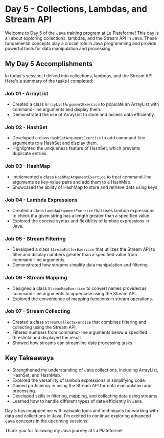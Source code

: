 # Day 5 - Collections, Lambdas, and Stream API

Welcome to Day 5 of the Java training program at La Plateforme! This day is all about exploring collections, lambdas, and the Stream API in Java. These fundamental concepts play a crucial role in Java programming and provide powerful tools for data manipulation and processing.

## My Day 5 Accomplishments

In today's session, I delved into collections, lambdas, and the Stream API. Here's a summary of the tasks I completed:

### Job 01 - ArrayList

- Created a class `ArrayListArgumentExercice` to populate an ArrayList with command-line arguments and display them.
- Demonstrated the use of ArrayList to store and access data efficiently.

### Job 02 - HashSet

- Developed a class `HashSetArgumentExercice` to add command-line arguments to a HashSet and display them.
- Highlighted the uniqueness feature of HashSet, which prevents duplicate entries.

### Job 03 - HashMap

- Implemented a class `HashMapArgumentExercice` to treat command-line arguments as key-value pairs and add them to a HashMap.
- Showcased the ability of HashMap to store and retrieve data using keys.

### Job 04 - Lambda Expressions

- Created a class `LambdaArgumentExercice` that uses lambda expressions to check if a given string has a length greater than a specified value.
- Explored the concise syntax and flexibility of lambda expressions in Java.

### Job 05 - Stream Filtering

- Developed a class `StreamFilterExercice` that utilizes the Stream API to filter and display numbers greater than a specified value from command-line arguments.
- Demonstrated how streams simplify data manipulation and filtering.

### Job 06 - Stream Mapping

- Designed a class `StreamMapExercice` to convert names provided as command-line arguments to uppercase using the Stream API.
- Explored the convenience of mapping functions in stream operations.

### Job 07 - Stream Collecting

- Created a class `StreamCollectExercice` that combines filtering and collecting using the Stream API.
- Filtered numbers from command-line arguments below a specified threshold and displayed the result.
- Showed how streams can streamline data processing tasks.

## Key Takeaways

- Strengthened my understanding of Java collections, including ArrayList, HashSet, and HashMap.
- Explored the versatility of lambda expressions in simplifying code.
- Gained proficiency in using the Stream API for data manipulation and processing.
- Developed skills in filtering, mapping, and collecting data using streams.
- Learned how to handle different types of data efficiently in Java.

Day 5 has equipped me with valuable tools and techniques for working with data and collections in Java. I'm excited to continue exploring advanced Java concepts in the upcoming sessions!

Thank you for following my Java journey at La Plateforme!
